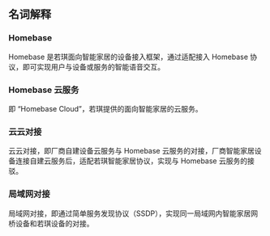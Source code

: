 ## 名词解释

### Homebase

Homebase 是若琪面向智能家居的设备接入框架，通过适配接入 Homebase 协议，即可实现用户与设备或服务的智能语音交互。

### Homebase 云服务

即 “Homebase Cloud”，若琪提供的面向智能家居的云服务。

### 云云对接

云云对接，即厂商自建设备云服务与 Homebase 云服务的对接，厂商智能家居设备连接自建云服务后，适配若琪智能家居协议，实现与 Homebase 云服务的接驳。

### 局域网对接

局域网对接，即通过简单服务发现协议（SSDP），实现同一局域网内智能家居网桥设备和若琪设备的对接。
